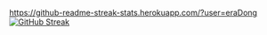 https://github-readme-streak-stats.herokuapp.com/?user=eraDong
[![GitHub Streak](http://github-readme-streak-stats.herokuapp.com?user=eraDong&theme=dark&background=000000)](https://git.io/streak-stats)

